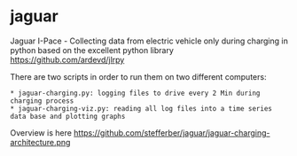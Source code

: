 # jaguar
Jaguar I-Pace - Collecting data from electric vehicle only during charging
in python based on the excellent python library https://github.com/ardevd/jlrpy

There are two scripts in order to run them on two different computers:

	* jaguar-charging.py: logging files to drive every 2 Min during charging process
	* jaguar-charging-viz.py: reading all log files into a time series data base and plotting graphs

Overview is here https://github.com/stefferber/jaguar/jaguar-charging-architecture.png  
